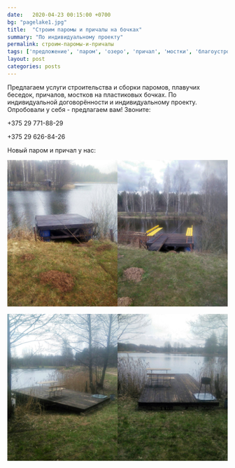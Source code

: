 ```yaml
---
date:   2020-04-23 00:15:00 +0700
bg: "pagelake1.jpg"
title:  "Строим паромы и причалы на бочках"
summary: "По индивидуальному проекту"  
permalink: строим-паромы-и-причалы
tags: ['предложение', 'паром', 'озеро', 'причал', 'мостки', 'благоустройство', 'плавучие конструкции']
layout: post
categories: posts
---
```

Предлагаем услуги строительства и сборки паромов, плавучих беседок, причалов, мостков на пластиковых бочках. По индивидуальной договорённости и индивидуальному проекту. Опробовали у себя - предлагаем вам! Звоните:

+375 29 771-88-29

+375 29 626-84-26

Новый паром и причал у нас:

![паром на месте старого, до установки сидений и после](https://raw.githubusercontent.com/rybalkatutby/rybalkatutby.github.io/master/images/parom_new_web.jpg)

![причал со столиком и мангалом](https://raw.githubusercontent.com/rybalkatutby/rybalkatutby.github.io/master/images/prichal_new_web.jpg)
